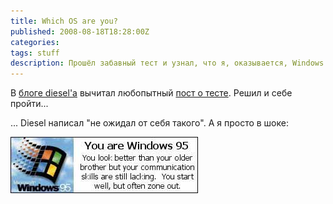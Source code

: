 ```yaml
---
title: Which OS are you?
published: 2008-08-18T18:28:00Z
categories: 
tags: stuff
description: Прошёл забавный тест и узнал, что я, оказывается, Windows 95!
---
```


В <a href="http://www.in4.org.ua">блоге diesel'а</a> вычитал любопытный <a href="http://www.in4.org.ua/2007/05/which-os-are-you.html">пост о тесте</a>. Решил и себе пройти...

... Diesel написал "не ожидал от себя такого". А я просто в шоке:


<div class="center">
<a href="http://bbspot.com/News/2003/01/os_quiz.php">
<img src="/images/you-are-windows-95.jpg"
    width="300px" height="90px"
    alt="You are Windows 95"
    class="bleed" />
</a>
</div>
